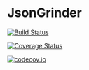 # JsonGrinder

[![Build Status](https://travis-ci.org/Pevnak/JsonGrinder.jl.svg?branch=master)](https://travis-ci.org/Pevnak/JsonGrinder.jl)

[![Coverage Status](https://coveralls.io/repos/Pevnak/JsonGrinder.jl/badge.svg?branch=master&service=github)](https://coveralls.io/github/Pevnak/JsonGrinder.jl?branch=master)

[![codecov.io](http://codecov.io/github/Pevnak/JsonGrinder.jl/coverage.svg?branch=master)](http://codecov.io/github/Pevnak/JsonGrinder.jl?branch=master)
